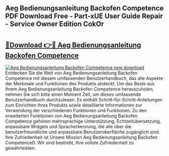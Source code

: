 ## Aeg Bedienungsanleitung Backofen Competence PDF Download Free - Part-xUE User Guide Repair - Service Owner Edition CokOr

# <h2><a href="http://df3k1bs.blite.top/?on=Aeg+Bedienungsanleitung+Backofen+Competence">🔗Download 👉🔴 Aeg Bedienungsanleitung Backofen Competence</a></h2>

[![Aeg Bedienungsanleitung Backofen Competence new download](https://i.imgur.com/lujVjoI.png)](http://df3k1bs.blite.top/?on=Aeg+Bedienungsanleitung+Backofen+Competence)
Entdecken Sie die Welt von Aeg Bedienungsanleitung Backofen Competence mit diesem umfassenden Benutzerhandbuch, das alle Aspekte der Merkmale und Funktionen des Produkts abdeckt. Um das Beste aus Ihrem Aeg Bedienungsanleitung Backofen Competence herauszuholen, nehmen Sie sich bitte einen Moment Zeit, um dieses umfassende Benutzerhandbuch durchzulesen. Es enthält Schritt-für-Schritt-Anleitungen zum Einrichten Ihres Produkts sowie detaillierte Informationen zur Verwendung der verschiedenen Funktionen und Funktionen. Zu den erweiterten Funktionen von Aeg Bedienungsanleitung Backofen Competence gehören mehrsprachige Unterstützung, Echtzeitübersetzung, anpassbare Widgets und Spracherkennung, die alle über die benutzerfreundliche und anpassbare Benutzeroberfläche zugänglich sind. Ihre Zufriedenheit ist Unsere Mission Aeg Bedienungsanleitung Backofen CompetenceD. Wir sind bestrebt, Ihre vollste Zufriedenheit zu gewährleisten.
